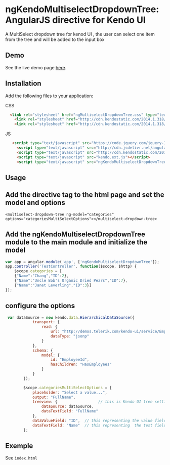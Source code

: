 ngKendoMultiselectDropdownTree: AngularJS directive for Kendo UI
===========

A MultiSelect dropdown tree for kenod UI , the user can select one item from the tree and will be added to the input box

## Demo

See the live demo page [here](http://ahussien.github.io/Kendo-Multiselect-Treeview/).

## Installation

Add the following files to your application:

CSS

```html
  <link rel="stylesheet" href="ngMultiselectDropdownTree.css" type="text/css"/>
    <link rel="stylesheet" href="http://cdn.kendostatic.com/2014.1.318/styles/kendo.common.min.css" type="text/css"/>
    <link rel="stylesheet" href="http://cdn.kendostatic.com/2014.1.318/styles/kendo.metro.min.css" type="text/css"/>
```

JS

```html
   <script type="text/javascript" src="https://code.jquery.com/jquery-1.11.2.min.js"></script>
     <script type="text/javascript" src="http://cdn.jsdelivr.net/angularjs/1.2.17/angular.min.js"></script>
     <script type="text/javascript" src="http://cdn.kendostatic.com/2014.1.318/js/kendo.all.min.js"></script>
     <script type="text/javascript" src="kendo.ext.js"></script>
     <script type="text/javascript" src="ngKendoMultiselectDropdownTree.js"></script>
```

## Usage

## Add the directive tag to the html page and set the model and options

`<multiselect-dropdown-tree ng-model="categories" options="categoriesMultiSelectOptions"></multiselect-dropdown-tree>`


##  Add the ngKendoMultiselectDropdownTree module to the main module and initialize the model
```javascript
var app = angular.module('app', ['ngKendoMultiselectDropdownTree']);
app.controller('TestController', function($scope, $http) {
	$scope.categories = [
	{"Name":"Chang","ID":2},
	{"Name":"Uncle Bob's Organic Dried Pears","ID":7},
	{"Name":"Janet Leverling","ID":3}]
});
   ```
## configure the options
```javascript
 var dataSource = new kendo.data.HierarchicalDataSource({
            transport: {
                read: {
                    url: "http://demos.telerik.com/kendo-ui/service/Employees",
                    dataType: "jsonp"
                }
            },
            schema: {
                model: {
                    id: "EmployeeId",
                    hasChildren: "HasEmployees"
                }
            }
        });
   ```

```javascript
        $scope.categoriesMultiSelectOptions = {
            placeholder: "Select a value...",
            output: "FullName",
            treeview: {                  // this is Kendo UI tree settings, please visit Kendo docs for more information
                dataSource: dataSource,
                dataTextField: "FullName"
            },
            dataValueField: "ID",  // this representing the value field for tye model and this will be extracted from selected tree node Id
            dataTextField: "Name"  // this representing  the test field for the model and this will be be extracted  from selected tree node text
        };
```

## Exemple

See `index.html`
